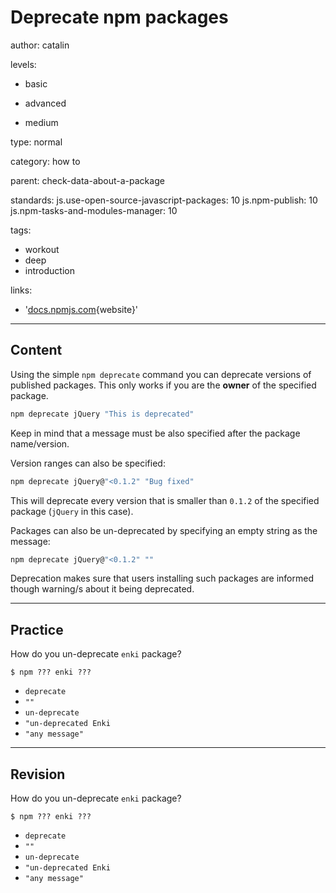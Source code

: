 # Deprecate npm packages
author: catalin

levels:

  - basic

  - advanced

  - medium

type: normal

category: how to

parent: check-data-about-a-package

standards:
  js.use-open-source-javascript-packages: 10
  js.npm-publish: 10
  js.npm-tasks-and-modules-manager: 10

tags:
  - workout
  - deep
  - introduction

links:

  - '[docs.npmjs.com](https://docs.npmjs.com/cli/deprecate){website}'


---
## Content

Using the simple `npm deprecate` command you can deprecate versions of published packages. This only works if you are the **owner** of the specified package.
```bash
npm deprecate jQuery "This is deprecated"
```
Keep in mind that a message must be also specified after the package name/version.

Version ranges can also be specified:
```bash
npm deprecate jQuery@"<0.1.2" "Bug fixed"
```

This will deprecate every version that is smaller than `0.1.2` of the specified package (`jQuery` in this case).

Packages can also be un-deprecated by specifying an empty string as the message:
```bash
npm deprecate jQuery@"<0.1.2" ""
```

Deprecation makes sure that users installing such packages are informed though warning/s about it being deprecated.

---
## Practice

How do you un-deprecate `enki` package?

```
$ npm ??? enki ???
```

* `deprecate`
* `""`
* `un-deprecate`
* `"un-deprecated Enki`
* `"any message"`

---
## Revision

How do you un-deprecate `enki` package?

```
$ npm ??? enki ???
```

* `deprecate`
* `""`
* `un-deprecate`
* `"un-deprecated Enki`
* `"any message"`